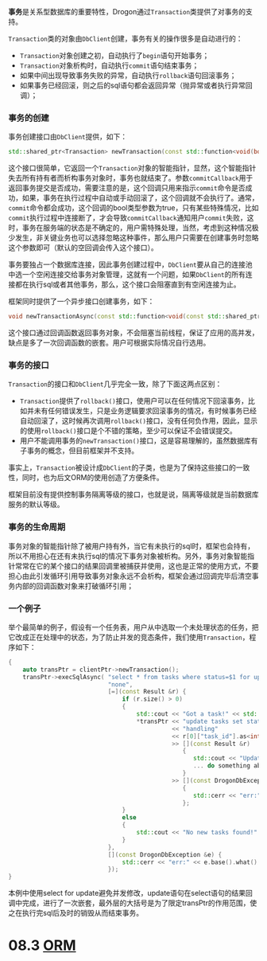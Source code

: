 **事务**是关系型数据库的重要特性，Drogon通过`Transaction`类提供了对事务的支持。

`Transaction`类的对象由`DbClient`创建，事务有关的操作很多是自动进行的：

* `Transaction`对象创建之初，自动执行了`begin`语句开始事务；
* `Transaction`对象析构时，自动执行`commit`语句结束事务；
* 如果中间出现导致事务失败的异常，自动执行`rollback`语句回滚事务；
* 如果事务已经回滚，则之后的sql语句都会返回异常（抛异常或者执行异常回调）；

### 事务的创建

事务创建接口由`DbClient`提供，如下：

```c++
std::shared_ptr<Transaction> newTransaction(const std::function<void(bool)> &commitCallback = std::function<void(bool)>());
```

这个接口很简单，它返回一个`Transaction`对象的智能指针，显然，这个智能指针失去所有持有者而析构事务对象时，事务也就结束了。参数`commitCallback`用于返回事务提交是否成功，需要注意的是，这个回调只用来指示`commit`命令是否成功，如果，事务在执行过程中自动或手动回滚了，这个回调就不会执行了。通常，`commit`命令都会成功，这个回调的bool类型参数为true，只有某些特殊情况，比如`commit`执行过程中连接断了，才会导致`commitCallback`通知用户`commit`失败，这时，事务在服务端的状态是不确定的，用户需特殊处理，当然，考虑到这种情况极少发生，非关键业务也可以选择忽略这种事件，那么用户只需要在创建事务时忽略这个参数即可（默认的空回调会传入这个接口）。

事务要独占一个数据库连接，因此事务创建过程中，`DbClient`要从自己的连接池中选一个空闲连接交给事务对象管理，这就有一个问题，如果`DbClient`的所有连接都在执行sql或者其他事务，那么，这个接口会阻塞直到有空闲连接为止。

框架同时提供了一个异步接口创建事务，如下：

```c++
void newTransactionAsync(const std::function<void(const std::shared_ptr<Transaction> &)> &callback);
```

这个接口通过回调函数返回事务对象，不会阻塞当前线程，保证了应用的高并发，缺点是多了一次回调函数的嵌套。用户可根据实际情况自行选用。

### 事务的接口

`Transaction`的接口和`DbClient`几乎完全一致，除了下面这两点区别：

* `Transaction`提供了`rollback()`接口，使用户可以在任何情况下回滚事务，比如并未有任何错误发生，只是业务逻辑要求回滚事务的情况，有时候事务已经自动回滚了，这时候再次调用`rollback()`接口，没有任何负作用，因此，显示的使用`rollback()`接口是个不错的策略，至少可以保证不会错误提交。
* 用户不能调用事务的`newTransaction()`接口，这是容易理解的，虽然数据库有子事务的概念，但目前框架并不支持。

事实上，`Transaction`被设计成`DbClient`的子类，也是为了保持这些接口的一致性，同时，也为后文ORM的使用创造了方便条件。

框架目前没有提供控制事务隔离等级的接口，也就是说，隔离等级就是当前数据库服务的默认等级。

### 事务的生命周期

事务对象的智能指针除了被用户持有外，当它有未执行的sql时，框架也会持有，所以不用担心在还有未执行sql的情况下事务对象被析构。另外，事务对象智能指针常常在它的某个接口的结果回调里被捕获并使用，这也是正常的使用方式，不要担心由此引发循环引用导致事务对象永远不会析构，框架会通过回调完毕后清空事务内部的回调函数对象来打破循环引用；

### 一个例子

举个最简单的例子，假设有一个任务表，用户从中选取一个未处理状态的任务，把它改成正在处理中的状态，为了防止并发的竞态条件，我们使用`Transaction`，程序如下：

```c++
{
    auto transPtr = clientPtr->newTransaction();
    transPtr->execSqlAsync( "select * from tasks where status=$1 for update order by time",
                            "none",
                            [=](const Result &r) {
                                if (r.size() > 0)
                                {
                                    std::cout << "Got a task!" << std::endl;
                                    *transPtr << "update tasks set status=$1 where task_id=$2"
                                              << "handling"
                                              << r[0]["task_id"].as<int64_t>() 
                                              >> [](const Result &r) 
                                                 {
                                                    std::cout << "Updated!";
                                                    ... do something about the task;
                                                 } 
                                              >> [](const DrogonDbException &e) 
                                                 {
                                                    std::cerr << "err:" << e.base().what() << std::end;
                                                 };
                                }
                                else
                                {
                                    std::cout << "No new tasks found!" << std::endl;
                                }
                            },
                            [](const DrogonDbException &e) {
                                std::cerr << "err:" << e.base().what() << std::end;
                            });
}
```

本例中使用select for update避免并发修改，update语句在select语句的结果回调中完成，进行了一次嵌套，最外层的大括号是为了限定transPtr的作用范围，使之在执行完sql后及时的销毁从而结束事务。

# 08.3 [ORM](CHN-08-3-数据库-ORM)